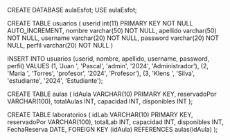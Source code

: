 CREATE DATABASE aulaEsfot;
USE aulaEsfot;


CREATE TABLE usuarios (
  userid int(11) PRIMARY KEY NOT NULL AUTO_INCREMENT,
  nombre varchar(50) NOT NULL,
  apellido varchar(50) NOT NULL,
  username varchar(20) NOT NULL,
  password varchar(20) NOT NULL,
  perfil varchar(20) NOT NULL
) 

INSERT INTO usuarios (userid, nombre, apellido, username, password, perfil) VALUES
(1, 'Juan ', 'Pascal', 'admin', '2024', 'Administrador'),
(2, 'Maria ', 'Torres', 'profesor', '2024', 'Profesor'),
(3, 'Klens ', 'Silva', 'estudiante', '2024', 'Estudiante');

CREATE TABLE aulas (
    idAula VARCHAR(10) PRIMARY KEY,
    reservadoPor VARCHAR(100),
    totalAulas INT,
    capacidad INT,
    disponibles INT
);

CREATE TABLE laboratorios (
    idLab VARCHAR(10) PRIMARY KEY,
    reservadoPor VARCHAR(100),
    totalLab INT,
    capacidad INT,
    disponibles INT,
FechaReserva DATE,
    FOREIGN KEY (idAula) REFERENCES aulas(idAula)
);

